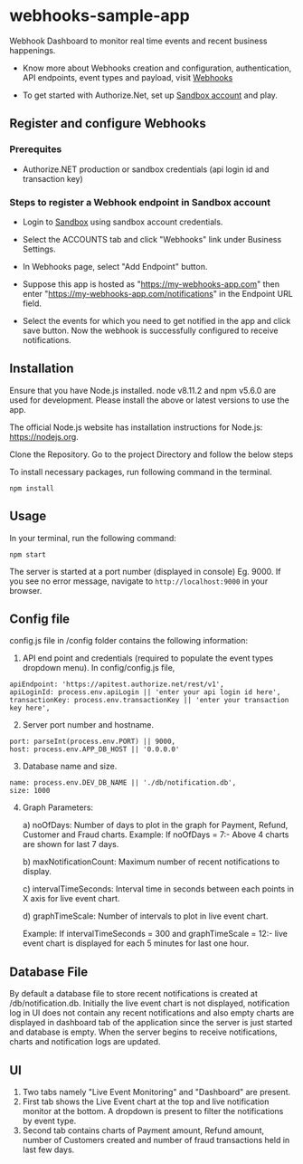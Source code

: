 # webhooks-sample-app

Webhook Dashboard to monitor real time events and recent business happenings. 

 * Know more about Webhooks creation and configuration, authentication, API endpoints, event types and payload, visit [Webhooks](https://developer.authorize.net/api/reference/features/webhooks.html) 

 * To get started with Authorize.Net, set up [Sandbox account](https://developer.authorize.net/hello_world/) and play. 

## Register and configure Webhooks 

### Prerequites 
 * Authorize.NET production or sandbox credentials (api login id and transaction key)

### Steps to register a Webhook endpoint in Sandbox account
 * Login to [Sandbox](https://sandbox.authorize.net/) using sandbox account credentials. 

 * Select the ACCOUNTS tab and click "Webhooks" link under Business Settings.  

 * In Webhooks page, select "Add Endpoint" button. 

 * Suppose this app is hosted as "https://my-webhooks-app.com" then enter "https://my-webhooks-app.com/notifications" in the Endpoint URL field. 

 * Select the events for which you need to get notified in the app and click save button. Now the webhook is successfully configured to receive notifications. 


## Installation 

Ensure that you have Node.js installed. node v8.11.2 and npm v5.6.0 are used for development. Please install the above or latest versions to use the app. 

The official Node.js website has installation instructions for Node.js: https://nodejs.org. 

Clone the Repository. Go to the project Directory and follow the below steps

To install necessary packages, run following command in the terminal.

```
npm install
```
## Usage

In your terminal, run the following command:

```
npm start
```

The server is started at a port number (displayed in console) Eg. 9000. 
If you see no error message, navigate to `http://localhost:9000` in your browser.

## Config file

config.js file in /config folder contains the following information: 

1. API end point and credentials (required to populate the event types dropdown menu). In config/config.js file, 

```
apiEndpoint: 'https://apitest.authorize.net/rest/v1', 
apiLoginId: process.env.apiLogin || 'enter your api login id here', 
transactionKey: process.env.transactionKey || 'enter your transaction key here', 
```

2. Server port number and hostname.  

```
port: parseInt(process.env.PORT) || 9000,
host: process.env.APP_DB_HOST || '0.0.0.0'
```

3. Database name and size.

```
name: process.env.DEV_DB_NAME || './db/notification.db',
size: 1000
```

4. Graph Parameters: 

    a) noOfDays: Number of days to plot in the graph for Payment, Refund, Customer and Fraud charts. 
    Example: If noOfDays = 7:- Above 4 charts are shown for last 7 days. 
    
    b) maxNotificationCount: Maximum number of recent notifications to display.  
    
    c) intervalTimeSeconds: Interval time in seconds between each points in X axis for live event chart. 
    
    d) graphTimeScale: Number of intervals to plot in live event chart. 
    
    Example: If intervalTimeSeconds = 300 and graphTimeScale = 12:- live event chart is displayed for each 5 minutes for last one hour.
    
## Database File 

By default a database file to store recent notifications is created at /db/notification.db. Initially the live event chart is not displayed, notification log in UI does not contain any recent notifications and also empty charts are displayed in dashboard tab of the application since the server is just started and database is empty. When the server begins to receive notifications, charts and notification logs are updated. 

## UI 

1. Two tabs namely "Live Event Monitoring" and "Dashboard" are present. 
2. First tab shows the Live Event chart at the top and live notification monitor at the bottom. A dropdown is present to filter the notifications by event type. 
3. Second tab contains charts of Payment amount, Refund amount, number of Customers created and number of fraud transactions held in last few days. 
